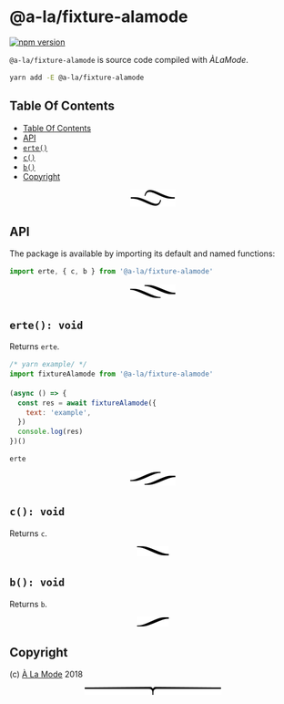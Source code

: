 # @a-la/fixture-alamode

[![npm version](https://badge.fury.io/js/%40a-la%2Ffixture-alamode.svg)](https://npmjs.org/package/@a-la/fixture-alamode)

`@a-la/fixture-alamode` is source code compiled with _ÀLaMode_.

```sh
yarn add -E @a-la/fixture-alamode
```

## Table Of Contents

- [Table Of Contents](#table-of-contents)
- [API](#api)
- [`erte()`](#erte-void)
- [`c()`](#c-void)
- [`b()`](#b-void)
- [Copyright](#copyright)

<p align="center"><a href="#table-of-contents"><img src=".documentary/section-breaks/0.svg?sanitize=true"></a></p>

## API

The package is available by importing its default and named functions:

```js
import erte, { c, b } from '@a-la/fixture-alamode'
```

<p align="center"><a href="#table-of-contents"><img src=".documentary/section-breaks/1.svg?sanitize=true"></a></p>

## `erte(): void`

Returns `erte`.

```js
/* yarn example/ */
import fixtureAlamode from '@a-la/fixture-alamode'

(async () => {
  const res = await fixtureAlamode({
    text: 'example',
  })
  console.log(res)
})()
```
```
erte
```

<p align="center"><a href="#table-of-contents"><img src=".documentary/section-breaks/2.svg?sanitize=true"></a></p>

## `c(): void`

Returns `c`.

<p align="center"><a href="#table-of-contents"><img src=".documentary/section-breaks/3.svg?sanitize=true"></a></p>

## `b(): void`

Returns `b`.

<p align="center"><a href="#table-of-contents"><img src=".documentary/section-breaks/4.svg?sanitize=true"></a></p>

## Copyright

(c) [À La Mode][1] 2018

[1]: https://alamode.cc

<p align="center"><a href="#table-of-contents"><img src=".documentary/section-breaks/-1.svg?sanitize=true"></a></p>